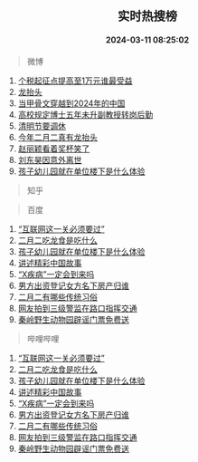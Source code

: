 <div align="center"><h2>实时热搜榜</h2><h4>2024-03-11 08:25:02</h4></div>

> 微博  

1. [个税起征点提高至1万元谁最受益](https://s.weibo.com/weibo?q=%23%E4%B8%AA%E7%A8%8E%E8%B5%B7%E5%BE%81%E7%82%B9%E6%8F%90%E9%AB%98%E8%87%B31%E4%B8%87%E5%85%83%E8%B0%81%E6%9C%80%E5%8F%97%E7%9B%8A%23&t=31&band_rank=1&Refer=top)<br />
2. [龙抬头](https://s.weibo.com/weibo?q=%E9%BE%99%E6%8A%AC%E5%A4%B4&t=31&band_rank=2&Refer=top)<br />
3. [当甲骨文穿越到2024年的中国](https://s.weibo.com/weibo?q=%23%E5%BD%93%E7%94%B2%E9%AA%A8%E6%96%87%E7%A9%BF%E8%B6%8A%E5%88%B02024%E5%B9%B4%E7%9A%84%E4%B8%AD%E5%9B%BD%23&t=31&band_rank=3&Refer=top)<br />
4. [高校规定博士五年未升副教授转岗后勤](https://s.weibo.com/weibo?q=%23%E9%AB%98%E6%A0%A1%E8%A7%84%E5%AE%9A%E5%8D%9A%E5%A3%AB%E4%BA%94%E5%B9%B4%E6%9C%AA%E5%8D%87%E5%89%AF%E6%95%99%E6%8E%88%E8%BD%AC%E5%B2%97%E5%90%8E%E5%8B%A4%23&t=31&band_rank=4&Refer=top)<br />
5. [清明节要调休](https://s.weibo.com/weibo?q=%23%E6%B8%85%E6%98%8E%E8%8A%82%E8%A6%81%E8%B0%83%E4%BC%91%23&t=31&band_rank=5&Refer=top)<br />
6. [今年二月二真有龙抬头](https://s.weibo.com/weibo?q=%23%E4%BB%8A%E5%B9%B4%E4%BA%8C%E6%9C%88%E4%BA%8C%E7%9C%9F%E6%9C%89%E9%BE%99%E6%8A%AC%E5%A4%B4%23&t=31&band_rank=6&Refer=top)<br />
7. [赵丽颖看着奖杯笑了](https://s.weibo.com/weibo?q=%23%E8%B5%B5%E4%B8%BD%E9%A2%96%E7%9C%8B%E7%9D%80%E5%A5%96%E6%9D%AF%E7%AC%91%E4%BA%86%23&t=31&band_rank=7&Refer=top)<br />
8. [刘东昊因意外离世](https://s.weibo.com/weibo?q=%23%E5%88%98%E4%B8%9C%E6%98%8A%E5%9B%A0%E6%84%8F%E5%A4%96%E7%A6%BB%E4%B8%96%23&t=31&band_rank=8&Refer=top)<br />
9. [孩子幼儿园就在单位楼下是什么体验](https://s.weibo.com/weibo?q=%23%E5%AD%A9%E5%AD%90%E5%B9%BC%E5%84%BF%E5%9B%AD%E5%B0%B1%E5%9C%A8%E5%8D%95%E4%BD%8D%E6%A5%BC%E4%B8%8B%E6%98%AF%E4%BB%80%E4%B9%88%E4%BD%93%E9%AA%8C%23&t=31&band_rank=9&Refer=top)<br />

> 知乎  


> 百度  

1. [“互联网这一关必须要过”](https://www.baidu.com/s?wd=%E2%80%9C%E4%BA%92%E8%81%94%E7%BD%91%E8%BF%99%E4%B8%80%E5%85%B3%E5%BF%85%E9%A1%BB%E8%A6%81%E8%BF%87%E2%80%9D&sa=fyb_news&rsv_dl=fyb_news)<br />
2. [二月二吃龙食是吃什么](https://www.baidu.com/s?wd=%E4%BA%8C%E6%9C%88%E4%BA%8C%E5%90%83%E9%BE%99%E9%A3%9F%E6%98%AF%E5%90%83%E4%BB%80%E4%B9%88&sa=fyb_news&rsv_dl=fyb_news)<br />
3. [孩子幼儿园就在单位楼下是什么体验](https://www.baidu.com/s?wd=%E5%AD%A9%E5%AD%90%E5%B9%BC%E5%84%BF%E5%9B%AD%E5%B0%B1%E5%9C%A8%E5%8D%95%E4%BD%8D%E6%A5%BC%E4%B8%8B%E6%98%AF%E4%BB%80%E4%B9%88%E4%BD%93%E9%AA%8C&sa=fyb_news&rsv_dl=fyb_news)<br />
4. [讲述精彩中国故事](https://www.baidu.com/s?wd=%E8%AE%B2%E8%BF%B0%E7%B2%BE%E5%BD%A9%E4%B8%AD%E5%9B%BD%E6%95%85%E4%BA%8B&sa=fyb_news&rsv_dl=fyb_news)<br />
5. [“X疾病”一定会到来吗](https://www.baidu.com/s?wd=%E2%80%9CX%E7%96%BE%E7%97%85%E2%80%9D%E4%B8%80%E5%AE%9A%E4%BC%9A%E5%88%B0%E6%9D%A5%E5%90%97&sa=fyb_news&rsv_dl=fyb_news)<br />
6. [男方出资登记女方名下房产归谁](https://www.baidu.com/s?wd=%E7%94%B7%E6%96%B9%E5%87%BA%E8%B5%84%E7%99%BB%E8%AE%B0%E5%A5%B3%E6%96%B9%E5%90%8D%E4%B8%8B%E6%88%BF%E4%BA%A7%E5%BD%92%E8%B0%81&sa=fyb_news&rsv_dl=fyb_news)<br />
7. [二月二有哪些传统习俗](https://www.baidu.com/s?wd=%E4%BA%8C%E6%9C%88%E4%BA%8C%E6%9C%89%E5%93%AA%E4%BA%9B%E4%BC%A0%E7%BB%9F%E4%B9%A0%E4%BF%97&sa=fyb_news&rsv_dl=fyb_news)<br />
8. [网友拍到三级警监在路口指挥交通](https://www.baidu.com/s?wd=%E7%BD%91%E5%8F%8B%E6%8B%8D%E5%88%B0%E4%B8%89%E7%BA%A7%E8%AD%A6%E7%9B%91%E5%9C%A8%E8%B7%AF%E5%8F%A3%E6%8C%87%E6%8C%A5%E4%BA%A4%E9%80%9A&sa=fyb_news&rsv_dl=fyb_news)<br />
9. [秦岭野生动物园辟谣门票免费送](https://www.baidu.com/s?wd=%E7%A7%A6%E5%B2%AD%E9%87%8E%E7%94%9F%E5%8A%A8%E7%89%A9%E5%9B%AD%E8%BE%9F%E8%B0%A3%E9%97%A8%E7%A5%A8%E5%85%8D%E8%B4%B9%E9%80%81&sa=fyb_news&rsv_dl=fyb_news)<br />

> 哔哩哔哩  

1. [“互联网这一关必须要过”](https://www.baidu.com/s?wd=%E2%80%9C%E4%BA%92%E8%81%94%E7%BD%91%E8%BF%99%E4%B8%80%E5%85%B3%E5%BF%85%E9%A1%BB%E8%A6%81%E8%BF%87%E2%80%9D&sa=fyb_news&rsv_dl=fyb_news)<br />
2. [二月二吃龙食是吃什么](https://www.baidu.com/s?wd=%E4%BA%8C%E6%9C%88%E4%BA%8C%E5%90%83%E9%BE%99%E9%A3%9F%E6%98%AF%E5%90%83%E4%BB%80%E4%B9%88&sa=fyb_news&rsv_dl=fyb_news)<br />
3. [孩子幼儿园就在单位楼下是什么体验](https://www.baidu.com/s?wd=%E5%AD%A9%E5%AD%90%E5%B9%BC%E5%84%BF%E5%9B%AD%E5%B0%B1%E5%9C%A8%E5%8D%95%E4%BD%8D%E6%A5%BC%E4%B8%8B%E6%98%AF%E4%BB%80%E4%B9%88%E4%BD%93%E9%AA%8C&sa=fyb_news&rsv_dl=fyb_news)<br />
4. [讲述精彩中国故事](https://www.baidu.com/s?wd=%E8%AE%B2%E8%BF%B0%E7%B2%BE%E5%BD%A9%E4%B8%AD%E5%9B%BD%E6%95%85%E4%BA%8B&sa=fyb_news&rsv_dl=fyb_news)<br />
5. [“X疾病”一定会到来吗](https://www.baidu.com/s?wd=%E2%80%9CX%E7%96%BE%E7%97%85%E2%80%9D%E4%B8%80%E5%AE%9A%E4%BC%9A%E5%88%B0%E6%9D%A5%E5%90%97&sa=fyb_news&rsv_dl=fyb_news)<br />
6. [男方出资登记女方名下房产归谁](https://www.baidu.com/s?wd=%E7%94%B7%E6%96%B9%E5%87%BA%E8%B5%84%E7%99%BB%E8%AE%B0%E5%A5%B3%E6%96%B9%E5%90%8D%E4%B8%8B%E6%88%BF%E4%BA%A7%E5%BD%92%E8%B0%81&sa=fyb_news&rsv_dl=fyb_news)<br />
7. [二月二有哪些传统习俗](https://www.baidu.com/s?wd=%E4%BA%8C%E6%9C%88%E4%BA%8C%E6%9C%89%E5%93%AA%E4%BA%9B%E4%BC%A0%E7%BB%9F%E4%B9%A0%E4%BF%97&sa=fyb_news&rsv_dl=fyb_news)<br />
8. [网友拍到三级警监在路口指挥交通](https://www.baidu.com/s?wd=%E7%BD%91%E5%8F%8B%E6%8B%8D%E5%88%B0%E4%B8%89%E7%BA%A7%E8%AD%A6%E7%9B%91%E5%9C%A8%E8%B7%AF%E5%8F%A3%E6%8C%87%E6%8C%A5%E4%BA%A4%E9%80%9A&sa=fyb_news&rsv_dl=fyb_news)<br />
9. [秦岭野生动物园辟谣门票免费送](https://www.baidu.com/s?wd=%E7%A7%A6%E5%B2%AD%E9%87%8E%E7%94%9F%E5%8A%A8%E7%89%A9%E5%9B%AD%E8%BE%9F%E8%B0%A3%E9%97%A8%E7%A5%A8%E5%85%8D%E8%B4%B9%E9%80%81&sa=fyb_news&rsv_dl=fyb_news)<br />
